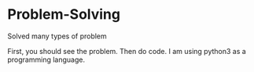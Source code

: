 # Problem-Solving
Solved many types of problem

First, you should see the problem. Then do code.
I am using python3 as a programming language.
